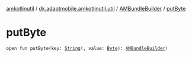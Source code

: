 [amkotlinutil](../../index.md) / [dk.adaptmobile.amkotlinutil.util](../index.md) / [AMBundleBuilder](index.md) / [putByte](put-byte.md)

# putByte

`open fun putByte(key: `[`String`](https://kotlinlang.org/api/latest/jvm/stdlib/kotlin/-string/index.html)`!, value: `[`Byte`](https://kotlinlang.org/api/latest/jvm/stdlib/kotlin/-byte/index.html)`): `[`AMBundleBuilder`](index.md)`!`